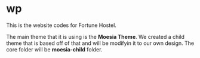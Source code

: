 # wp

This is the website codes for Fortune Hostel. 

The main theme that it is using is the <b>Moesia Theme</b>. We created a child theme that is based off of that and will be modifyin it to our own design. The core folder will be <b>moesia-child</b> folder. 
